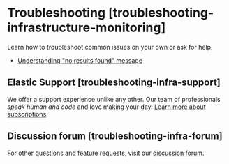 # Troubleshooting [troubleshooting-infrastructure-monitoring]

Learn how to troubleshoot common issues on your own or ask for help.

* [Understanding "no results found" message](../../../troubleshoot/observability/troubleshooting-infrastructure-monitoring/understanding-no-results-found-message.md)


## Elastic Support [troubleshooting-infra-support] 

We offer a support experience unlike any other. Our team of professionals *speak human and code* and love making your day. [Learn more about subscriptions](https://www.elastic.co/subscriptions).


## Discussion forum [troubleshooting-infra-forum] 

For other questions and feature requests, visit our [discussion forum](https://discuss.elastic.co/c/observability).



